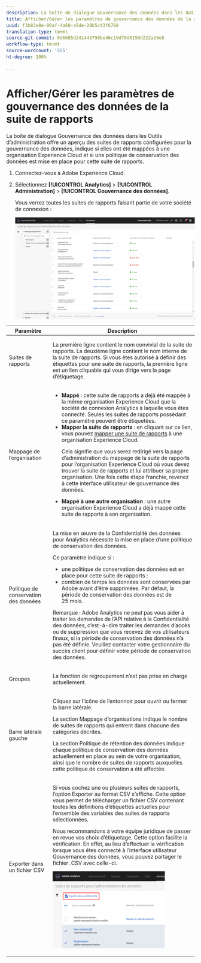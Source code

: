 ```yaml
---
description: La boîte de dialogue Gouvernance des données dans les Outils d’administration offre un aperçu des suites de rapports configurées pour la gouvernance des données, indique si elles ont été mappées à une organisation Experience Cloud et si une politique de conservation des données est mise en place pour cette suite de rapports.
title: Afficher/Gérer les paramètres de gouvernance des données de la suite de rapports
uuid: f3b83e8e-00af-4a60-a5de-29b5c43f6788
translation-type: tm+mt
source-git-commit: 8d6685d241443798be46c19d70d8150d222ab9e8
workflow-type: tm+mt
source-wordcount: '555'
ht-degree: 100%

---
```



# Afficher/Gérer les paramètres de gouvernance des données de la suite de rapports

La boîte de dialogue Gouvernance des données dans les Outils d’administration offre un aperçu des suites de rapports configurées pour la gouvernance des données, indique si elles ont été mappées à une organisation Experience Cloud et si une politique de conservation des données est mise en place pour cette suite de rapports.

1. Connectez-vous à Adobe Experience Cloud.
1. Sélectionnez **[!UICONTROL Analytics]** > **[!UICONTROL Administration]** > **[!UICONTROL Gouvernance des données]**.

   Vous verrez toutes les suites de rapports faisant partie de votre société de connexion :

   ![](assets/privacy_setup_an.png)

<table id="table_448292730FF0475E9DCB731882F9A29B"> 
 <thead> 
  <tr> 
   <th colname="col1" class="entry"> Paramètre </th> 
   <th colname="col2" class="entry"> Description </th> 
  </tr> 
 </thead>
 <tbody> 
  <tr> 
   <td colname="col1"> <p>Suites de rapports </p> </td> 
   <td colname="col2"> <p>La première ligne contient le nom convivial de la suite de rapports. La deuxième ligne contient le nom interne de la suite de rapports. Si vous êtes autorisé à définir des étiquettes pour une suite de rapports, la première ligne est un lien cliquable qui vous dirige vers la page d’étiquetage. </p> </td> 
  </tr> 
  <tr> 
   <td colname="col1"> <p>Mappage de l’organisation </p> </td> 
   <td colname="col2"> 
    <ul id="ul_EF8F613B0C5E42D19DB60BD0C89C114B"> 
     <li id="li_B35EE88555F547EFBF55ADE9D0C9EC3B"><b>Mappé</b> : cette suite de rapports a déjà été mappée à la même organisation Experience Cloud que la société de connexion Analytics à laquelle vous êtes connecté. Seules les suites de rapports possédant ce paramètre peuvent être étiquetées. </li> 
     <li id="li_4E800BF80CFF477BAA091EF272D9071C"><b>Mapper la suite de rapports</b> : en cliquant sur ce lien, vous pouvez <a href="https://docs.adobe.com/content/help/fr-FR/core-services/interface/about-core-services/report-suite-mapping.html">mapper une suite de rapports</a> à une organisation Experience Cloud. <p>Cela signifie que vous serez redirigé vers la page d’administration du mappage de la suite de rapports pour l’organisation Experience Cloud où vous devez trouver la suite de rapports et lui attribuer sa propre organisation. Une fois cette étape franchie, revenez à cette interface utilisateur de gouvernance des données. </p> </li> 
     <li id="li_FF825A65D089487BBF5FCB0D74D41CD7"><b>Mappé à une autre organisation</b> : une autre organisation Experience Cloud a déjà mappé cette suite de rapports à son organisation. </li> 
    </ul> </td> 
  </tr> 
  <tr> 
   <td colname="col1"> <p>Politique de conservation des données </p> </td> 
   <td colname="col2"> <p>La mise en œuvre de la Confidentialité des données pour Analytics nécessite la mise en place d’une politique de conservation des données. </p> <p>Ce paramètre indique si : </p> 
    <ul> 
     <li>une politique de conservation des données est en place pour cette suite de rapports ; </li> 
     <li>combien de temps les données sont conservées par Adobe avant d’être supprimées. Par défaut, la période de conservation des données est de 25 mois. </li> 
    </ul> <p>Remarque : Adobe Analytics ne peut pas vous aider à traiter les demandes de l’API relative à la Confidentialité des données, c’est-à-dire traiter les demandes d’accès ou de suppression que vous recevez de vos utilisateurs finaux, si la période de conservation des données n’a pas été définie. Veuillez contacter votre gestionnaire du succès client pour définir votre période de conservation des données. </p> </td> 
  </tr> 
  <tr> 
   <td colname="col1"> <p>Groupes </p> </td> 
   <td colname="col2"> <p>La fonction de regroupement n’est pas prise en charge actuellement. </p> </td> 
  </tr> 
  <tr> 
   <td colname="col1"> <p>Barre latérale gauche </p> </td> 
   <td colname="col2"> <p>Cliquez sur l’icône de l’entonnoir pour ouvrir ou fermer la barre latérale. </p> <p>La section Mappage d’organisations indique le nombre de suites de rapports qui entrent dans chacune des catégories décrites. </p> <p>La section Politique de rétention des données indique chaque politique de conservation des données actuellement en place au sein de votre organisation, ainsi que le nombre de suites de rapports auxquelles cette politique de conservation a été affectée. </p> </td> 
  </tr> 
  <tr> 
   <td colname="col1"> <p>Exporter dans un fichier CSV </p> </td> 
   <td colname="col2"> <p>Si vous cochez une ou plusieurs suites de rapports, l’option <span class="uicontrol">Exporter au format CSV</span> s’affiche. Cette option vous permet de télécharger un fichier CSV contenant toutes les définitions d’étiquettes actuelles pour l’ensemble des variables des suites de rapports sélectionnées. </p> <p>Nous recommandons à votre équipe juridique de passer en revue vos choix d’étiquetage. Cette option facilite la vérification. En effet, au lieu d’effectuer la vérification lorsque vous êtes connecté à l’interface utilisateur Gouvernance des données, vous pouvez partager le fichier .CSV avec celle-ci. </p> <p><img placement="break"  src="assets/export_csv.png" width="300px" id="image_5FE821B2D07B402D8E0F6FE53D6FC52E" /> </p> </td> 
  </tr> 
 </tbody> 
</table>

